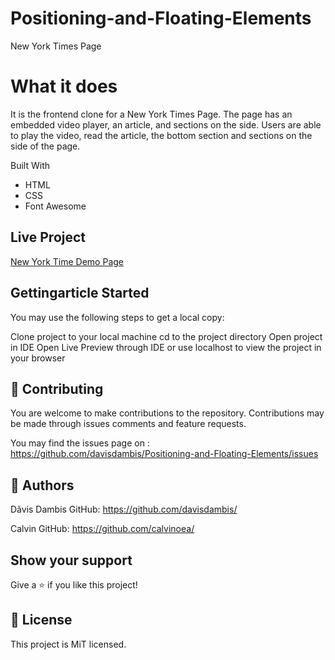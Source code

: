 # Positioning-and-Floating-Elements


New York Times Page

# What it does

It is the frontend clone for a New York Times Page. The page has an embedded video player, an article, and sections on the side.  Users are able to play the video, read the article, the bottom section and sections on the side of the page.

Built With

- HTML
- CSS
- Font Awesome



## Live Project

[New York Time Demo Page](https://rawcdn.githack.com/davisdambis/Positioning-and-Floating-Elements/ae929d7c5edc7b6551e76db85c619a5bd2a2b188/index.html)


## Gettingarticle Started
You may use the following steps to get a local copy:

Clone project to your local machine
cd to the project directory
Open project in IDE
Open Live Preview through IDE or use localhost to view the project in your browser

## 🤝 Contributing
You are welcome to make contributions to the repository. Contributions may be made through issues comments and feature requests.

You may find the issues page on : https://github.com/davisdambis/Positioning-and-Floating-Elements/issues

## 👤 Authors
Dãvis Dambis
GitHub: https://github.com/davisdambis/

Calvin
GitHub: https://github.com/calvinoea/


## Show your support
Give a ⭐️ if you like this project!

## 📝 License
This project is MiT licensed.
